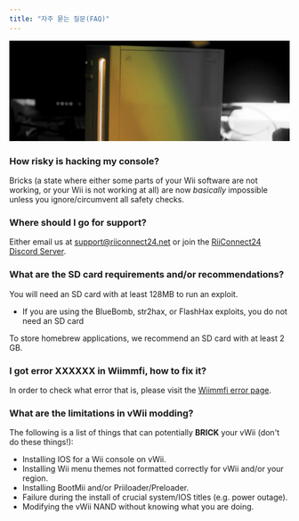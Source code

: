 ```yaml
---
title: "자주 묻는 질문(FAQ)"
---
```


![RiiConnect24 Wii Logo Yellow](/images/Wii_Yellow_Gray.jpg)

### How risky is hacking my console?
Bricks (a state where either some parts of your Wii software are not working, or your Wii is not working at all) are now *basically* impossible unless you ignore/circumvent all safety checks.

### Where should I go for support?
Either email us at support@riiconnect24.net or join the [RiiConnect24 Discord Server](https://discord.gg/rc24).

### What are the SD card requirements and/or recommendations?
You will need an SD card with at least 128MB to run an exploit.

- If you are using the BlueBomb, str2hax, or FlashHax exploits, you do not need an SD card

To store homebrew applications, we recommend an SD card with at least 2 GB.

### I got error XXXXXX in Wiimmfi, how to fix it?
In order to check what error that is, please visit the [Wiimmfi error page](https://wiimmfi.de/error).

### What are the limitations in vWii modding?
The following is a list of things that can potentially **BRICK** your vWii (don't do these things!):
* Installing IOS for a Wii console on vWii.
* Installing Wii menu themes not formatted correctly for vWii and/or your region.
* Installing BootMii and/or Priiloader/Preloader.
* Failure during the install of crucial system/IOS titles (e.g. power outage).
* Modifying the vWii NAND without knowing what you are doing.
